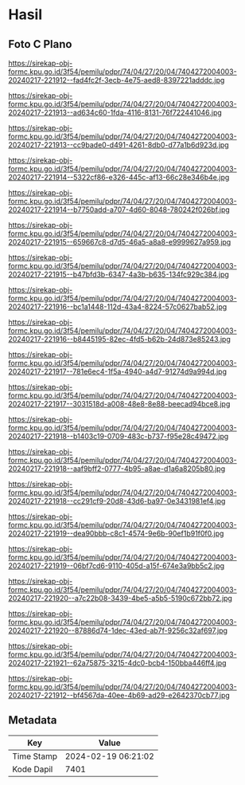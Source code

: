 # Hasil

## Foto C Plano

https://sirekap-obj-formc.kpu.go.id/3f54/pemilu/pdpr/74/04/27/20/04/7404272004003-20240217-221912--fad4fc2f-3ecb-4e75-aed8-8397221adddc.jpg

https://sirekap-obj-formc.kpu.go.id/3f54/pemilu/pdpr/74/04/27/20/04/7404272004003-20240217-221913--ad634c60-1fda-4116-8131-76f722441046.jpg

https://sirekap-obj-formc.kpu.go.id/3f54/pemilu/pdpr/74/04/27/20/04/7404272004003-20240217-221913--cc9bade0-d491-4261-8db0-d77a1b6d923d.jpg

https://sirekap-obj-formc.kpu.go.id/3f54/pemilu/pdpr/74/04/27/20/04/7404272004003-20240217-221914--5322cf86-e326-445c-af13-66c28e346b4e.jpg

https://sirekap-obj-formc.kpu.go.id/3f54/pemilu/pdpr/74/04/27/20/04/7404272004003-20240217-221914--b7750add-a707-4d60-8048-780242f026bf.jpg

https://sirekap-obj-formc.kpu.go.id/3f54/pemilu/pdpr/74/04/27/20/04/7404272004003-20240217-221915--659667c8-d7d5-46a5-a8a8-e9999627a959.jpg

https://sirekap-obj-formc.kpu.go.id/3f54/pemilu/pdpr/74/04/27/20/04/7404272004003-20240217-221915--b47bfd3b-6347-4a3b-b635-134fc929c384.jpg

https://sirekap-obj-formc.kpu.go.id/3f54/pemilu/pdpr/74/04/27/20/04/7404272004003-20240217-221916--bc1a1448-112d-43a4-8224-57c0627bab52.jpg

https://sirekap-obj-formc.kpu.go.id/3f54/pemilu/pdpr/74/04/27/20/04/7404272004003-20240217-221916--b8445195-82ec-4fd5-b62b-24d873e85243.jpg

https://sirekap-obj-formc.kpu.go.id/3f54/pemilu/pdpr/74/04/27/20/04/7404272004003-20240217-221917--781e6ec4-1f5a-4940-a4d7-91274d9a994d.jpg

https://sirekap-obj-formc.kpu.go.id/3f54/pemilu/pdpr/74/04/27/20/04/7404272004003-20240217-221917--3031518d-a008-48e8-8e88-beecad94bce8.jpg

https://sirekap-obj-formc.kpu.go.id/3f54/pemilu/pdpr/74/04/27/20/04/7404272004003-20240217-221918--b1403c19-0709-483c-b737-f95e28c49472.jpg

https://sirekap-obj-formc.kpu.go.id/3f54/pemilu/pdpr/74/04/27/20/04/7404272004003-20240217-221918--aaf9bff2-0777-4b95-a8ae-d1a6a8205b80.jpg

https://sirekap-obj-formc.kpu.go.id/3f54/pemilu/pdpr/74/04/27/20/04/7404272004003-20240217-221918--cc291cf9-20d8-43d6-ba97-0e3431981ef4.jpg

https://sirekap-obj-formc.kpu.go.id/3f54/pemilu/pdpr/74/04/27/20/04/7404272004003-20240217-221919--dea90bbb-c8c1-4574-9e6b-90ef1b91f0f0.jpg

https://sirekap-obj-formc.kpu.go.id/3f54/pemilu/pdpr/74/04/27/20/04/7404272004003-20240217-221919--06bf7cd6-9110-405d-a15f-674e3a9bb5c2.jpg

https://sirekap-obj-formc.kpu.go.id/3f54/pemilu/pdpr/74/04/27/20/04/7404272004003-20240217-221920--a7c22b08-3439-4be5-a5b5-5190c672bb72.jpg

https://sirekap-obj-formc.kpu.go.id/3f54/pemilu/pdpr/74/04/27/20/04/7404272004003-20240217-221920--87886d74-1dec-43ed-ab7f-9256c32af697.jpg

https://sirekap-obj-formc.kpu.go.id/3f54/pemilu/pdpr/74/04/27/20/04/7404272004003-20240217-221921--62a75875-3215-4dc0-bcb4-150bba446ff4.jpg

https://sirekap-obj-formc.kpu.go.id/3f54/pemilu/pdpr/74/04/27/20/04/7404272004003-20240217-221912--bf4567da-40ee-4b69-ad29-e2642370cb77.jpg


## Metadata

| Key        | Value               |
| ---------- | ------------------- |
| Time Stamp | 2024-02-19 06:21:02 |
| Kode Dapil | 7401                |



